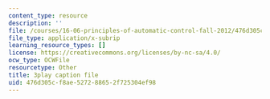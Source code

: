 ```yaml
---
content_type: resource
description: ''
file: /courses/16-06-principles-of-automatic-control-fall-2012/476d305cf8ae527288652f725304ef98_ubhxIM51UPU.vtt
file_type: application/x-subrip
learning_resource_types: []
license: https://creativecommons.org/licenses/by-nc-sa/4.0/
ocw_type: OCWFile
resourcetype: Other
title: 3play caption file
uid: 476d305c-f8ae-5272-8865-2f725304ef98
---
```

